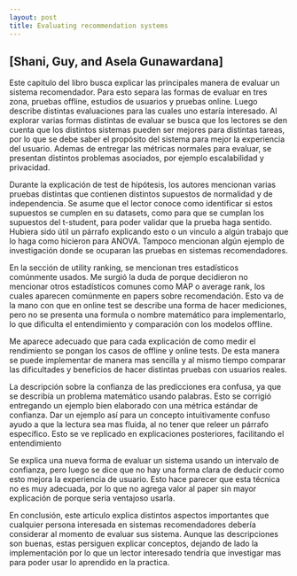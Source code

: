 ```yaml
---
layout: post
title: Evaluating recommendation systems
---
```


## [Shani, Guy, and Asela Gunawardana]

Este capitulo del libro busca explicar las principales manera de evaluar un sistema recomendador. Para esto separa las formas de evaluar en tres zona, pruebas offline, estudios de usuarios y pruebas online.
Luego describe distintas evaluaciones para las cuales uno estaría interesado.
Al explorar varias formas distintas de evaluar se busca que los lectores se den cuenta que los distintos sistemas pueden ser mejores para distintas tareas, por lo que se debe saber el propósito del sistema para mejor la experiencia del usuario.
Ademas de entregar las métricas normales para evaluar, se presentan distintos problemas asociados, por ejemplo escalabilidad y privacidad.

Durante la explicación de test de hipótesis, los autores mencionan varias pruebas distintas que contienen distintos supuestos de normalidad y de independencia.
Se asume que el lector conoce como identificar si estos supuestos se cumplen en su datasets, como para que se cumplan los supuestos del t-student, para poder validar que la prueba haga sentido.
Hubiera sido útil un párrafo explicando esto o un vinculo a algún trabajo que lo haga como hicieron para ANOVA.
Tampoco mencionan algún ejemplo de investigación donde se ocuparan las pruebas en sistemas recomendadores.

En la sección de utility ranking, se mencionan tres estadísticos comúnmente usados.
Me surgió la duda de porque decidieron no mencionar otros estadísticos comunes como MAP o average rank, los cuales aparecen comúnmente en papers sobre recomendación.
Esto va de la mano con que en online test se describe una forma de hacer mediciones, pero no se presenta una formula o nombre matemático para implementarlo, lo que dificulta el entendimiento y comparación con los modelos offline.

Me aparece adecuado que para cada explicación de como medir el rendimiento se pongan los casos de offline y online tests.
De esta manera se puede implementar de manera mas sencilla y al mismo tiempo comparar las dificultades y beneficios de hacer distintas pruebas con usuarios reales.

La descripción sobre la confianza de las predicciones era confusa, ya que se describía un problema matemático usando palabras.
Esto se corrigió entregando un ejemplo bien elaborado con una métrica estándar de confianza.
Dar un ejemplo así para un concepto intuitivamente confuso ayudo a que la lectura sea mas fluida, al no tener que releer un párrafo específico.
Esto se ve replicado en explicaciones posteriores, facilitando el entendimiento

Se explica una nueva forma de evaluar un sistema usando un intervalo de confianza, pero luego se dice que no hay una forma clara de deducir como esto mejora la experiencia de usuario.
Esto hace parecer que esta técnica no es muy adecuada, por lo que no agrega valor al paper sin mayor explicación de porque seria ventajoso usarla.

En conclusión, este articulo explica distintos aspectos importantes que cualquier persona interesada en sistemas recomendadores debería considerar al momento de evaluar sus sistema.
Aunque las descripciones son buenas, estas persiguen explicar conceptos, dejando de lado la implementación por lo que un lector interesado tendría que investigar mas para poder usar lo aprendido en la practica.